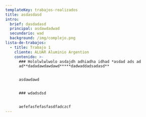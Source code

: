 ```yaml
---
templateKey: trabajos-realizados
title: asdasdasd
intro:
  brief: dasdadasd
  principal: asdawdadwad
  secundario: wad
  background: /img/complejo.png
lista-de-trabajos:
  - title: Trabajo 1
    cliente: ALUAR Aluminio Argention
    contenido: >-
      ### Hololwlwlwolo asdajdh adhiadha idhad *asdad ads ad
      ad**dadadawdawdawd*****dadwaddadsadasd**


      asdawdawd


      ### wdadsdsd


      aefefasfefasfasdfadczcf
---
```

